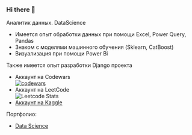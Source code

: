 ### Hi there 👋

Аналитик данных. DataScience
- Имеется опыт обработки данных при помощи Excel, Power Query, Pandas
- Знаком с моделями машинного обучения (Sklearn, CatBoost)
- Визуализация при помощи Power Bi

Также имеется опыт разработки Django проекта



- Аккаунт на Codewars \
[![codewars](https://www.codewars.com/users/SirAlexFer/badges/large)](https://www.codewars.com/users/SirAlexFer)  
- Аккаунт на LeetCode \
![Leetcode Stats](https://leetcard.jacoblin.cool/SirAlexFer)
- [Аккаунт на Kaggle](https://www.kaggle.com/gladalex)


Портфолио:
- [Data Science](https://github.com/SirAlexFer/yandex_practicum_view)
